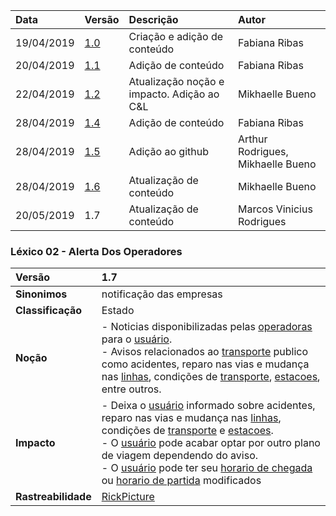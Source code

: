 |Data|Versão|Descrição|Autor|
|:---|:---|:---|:---|
|19/04/2019|[1.0](https://github.com/Andre-Eduardo/2019.1-Requisitos-Moovit/tree/master/lexicos/versao%201.0)|Criação e adição de conteúdo|Fabiana Ribas|
|20/04/2019|[1.1](https://github.com/Andre-Eduardo/2019.1-Requisitos-Moovit/tree/master/lexicos/versao%201.1)|Adição de conteúdo|Fabiana Ribas|
|22/04/2019|[1.2](https://github.com/Andre-Eduardo/2019.1-Requisitos-Moovit/tree/master/lexicos/versao%201.2)|Atualização noção e impacto. Adição ao C&L|Mikhaelle Bueno|
|28/04/2019|[1.4](https://github.com/Andre-Eduardo/2019.1-Requisitos-Moovit/tree/master/lexicos/versao%201.4)|Adição de conteúdo|Fabiana Ribas|
|28/04/2019|[1.5](https://github.com/Andre-Eduardo/2019.1-Requisitos-Moovit/tree/master/lexicos/versao%201.5)|Adição ao github|Arthur Rodrigues, Mikhaelle Bueno|
|28/04/2019|[1.6](https://github.com/Andre-Eduardo/2019.1-Requisitos-Moovit/tree/master/lexicos/versao%201.6)|Atualização de conteúdo|Mikhaelle Bueno|
|20/05/2019|1.7|Atualização de conteúdo|Marcos Vinicius Rodrigues|

### Léxico 02 - Alerta Dos Operadores

|Versão|1.7
|:-|:-|
|**Sinonimos**|notificação das empresas 
|**Classificação**| Estado |
|**Noção**|- Noticias disponibilizadas pelas [operadoras](https://github.com/Andre-Eduardo/2019.1-Requisitos-Moovit/wiki/L43---operador) para o [usuário](https://github.com/Andre-Eduardo/2019.1-Requisitos-Moovit/wiki/L65-Usuário).<br> - Avisos relacionados ao [transporte](https://github.com/Andre-Eduardo/2019.1-Requisitos-Moovit/wiki/L63---transporte) publico como acidentes, reparo nas vias e mudança nas [linhas](https://github.com/Andre-Eduardo/2019.1-Requisitos-Moovit/wiki/L30---linhas), condições de [transporte](https://github.com/Andre-Eduardo/2019.1-Requisitos-Moovit/wiki/L63---transporte), [estacoes](https://github.com/Andre-Eduardo/2019.1-Requisitos-Moovit/wiki/L18---esta%C3%A7%C3%A3o), entre outros.|
|**Impacto**|- Deixa o [usuário](https://github.com/Andre-Eduardo/2019.1-Requisitos-Moovit/wiki/L65-Usuário) informado sobre acidentes, reparo nas vias e mudança nas [linhas](https://github.com/Andre-Eduardo/2019.1-Requisitos-Moovit/wiki/L30---linhas), condições de [transporte](https://github.com/Andre-Eduardo/2019.1-Requisitos-Moovit/wiki/L63---transporte) e [estacoes](https://github.com/Andre-Eduardo/2019.1-Requisitos-Moovit/wiki/L18---esta%C3%A7%C3%A3o).<br> - O [usuário](https://github.com/Andre-Eduardo/2019.1-Requisitos-Moovit/wiki/L65-Usuário) pode acabar optar por outro plano de viagem dependendo do aviso.<br> - O [usuário](https://github.com/Andre-Eduardo/2019.1-Requisitos-Moovit/wiki/L65-Usuário) pode ter seu [horario de chegada](https://github.com/Andre-Eduardo/2019.1-Requisitos-Moovit/wiki/L23---horario-de-chegada) ou [horario de partida](https://github.com/Andre-Eduardo/2019.1-Requisitos-Moovit/wiki/L25---horario-de-partida) modificados |
|**Rastreabilidade**| [RickPicture](https://github.com/Andre-Eduardo/2019.1-Requisitos-Moovit/wiki/RichPicture-Versão-[1.2](https://github.com/Andre-Eduardo/2019.1-Requisitos-Moovit/tree/master/lexicos/versao%201.2)#rp012---usuário-mobile-cadastrado-e-não-cadastrado)|